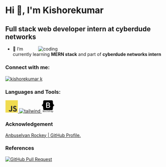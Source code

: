 <h1 >Hi 👋, I'm Kishorekumar</h1>
<h2 >Full stack web developer intern at cyberdude networks </h2>
<img align="right" alt="coding" width="400" src="https://i.pinimg.com/originals/16/fe/7e/16fe7e7fb6eebb3087b6dc418748ee56.gif">

- 🌱 I’m currently learning **MERN stack** and part of **cyberdude networks intern**

<h3 align="left">Connect with me:</h3>
<p align="left">
<a href="https://www.linkedin.com/in/kishorekumar-k-b9aa58192/" target="blank"><img align="center" src="https://raw.githubusercontent.com/rahuldkjain/github-profile-readme-generator/master/src/images/icons/Social/linked-in-alt.svg" alt="kishorekumar k" height="30" width="40" /></a>
</p>

<h3 align="left">Languages and Tools:</h3>
<p align="left"> <a href="https://developer.mozilla.org/en-US/docs/Web/JavaScript" target="_blank" rel="noreferrer"> <img src="https://raw.githubusercontent.com/devicons/devicon/master/icons/javascript/javascript-original.svg" alt="javascript" width="40" height="40"/> </a> <a href="https://tailwindcss.com/" target="_blank" rel="noreferrer"> <img src="https://www.vectorlogo.zone/logos/tailwindcss/tailwindcss-icon.svg" alt="tailwind" width="40" height="40"/> </a>
<a href="https://getbootstrap.com" target="_blank" rel="noreferrer"> <img src="https://raw.githubusercontent.com/devicons/devicon/master/icons/bootstrap/bootstrap-plain-wordmark.svg" alt="bootstrap" width="40" height="40"/> </a> </p>


<h3>Acknowledgement</h3>
 <a href = "https://github.com/anburocky3">Anbuselvan Rockey | GitHub Profile.</a>



<h3>References</h3>

[![GitHub Pull Request](http://img.youtube.com/vi/ovxLyTxmqHI/0.jpg)](http://www.youtube.com/watch?v=ovxLyTxmqHI "PR") 